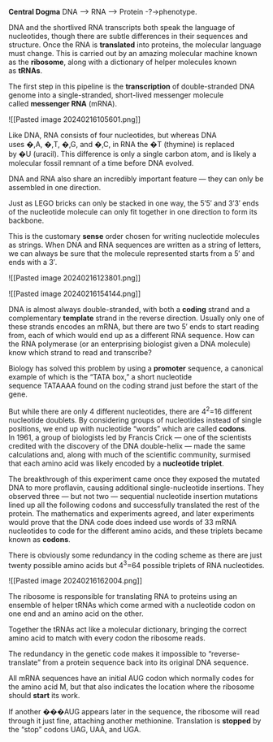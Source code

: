 **Central Dogma**
DNA​ --> RNA --> ​Protein -?-> ​phenotype.

DNA and the shortlived RNA transcripts both speak the language of nucleotides, though there are subtle differences in their sequences and structure. Once the RNA is **translated** into proteins, the molecular language must change. This is carried out by an amazing molecular machine known as the **ribosome**, along with a dictionary of helper molecules known as **tRNAs**.

The first step in this pipeline is the **transcription** of double-stranded DNA genome into a single-stranded, short-lived messenger molecule called **messenger RNA** (mRNA).

![[Pasted image 20240216105601.png]]

Like DNA, RNA consists of four nucleotides, but whereas DNA uses �,A, �,T, �,G, and �,C, in RNA the �T (thymine) is replaced by �U (uracil). This difference is only a single carbon atom, and is likely a molecular fossil remnant of a time before DNA evolved. 

DNA and RNA also share an incredibly important feature — they can only be assembled in one direction.

Just as LEGO bricks can only be stacked in one way, the 5′5′ and 3′3′ ends of the nucleotide molecule can only fit together in one direction to form its backbone.

This is the customary **sense** order chosen for writing nucleotide molecules as strings. When DNA and RNA sequences are written as a string of letters, we can always be sure that the molecule represented starts from a 5′ and ends with a 3′.

![[Pasted image 20240216123801.png]]

![[Pasted image 20240216154144.png]]

DNA is almost always double-stranded, with both a **coding** strand and a complementary **template** strand in the reverse direction. Usually only one of these strands encodes an mRNA, but there are two 5′ ends to start reading from, each of which would end up as a different RNA sequence. How can the RNA polymerase (or an enterprising biologist given a DNA molecule) know which strand to read and transcribe?

Biology has solved this problem by using a **promoter** sequence, a canonical example of which is the “TATA box,” a short nucleotide sequence TATAAAA found on the coding strand just before the start of the gene.

But while there are only 4 different nucleotides, there are 4<sup>2</sup>=16 different nucleotide doublets. By considering groups of nucleotides instead of single positions, we end up with nucleotide “words” which are called **codons**. In 1961, a group of biologists led by Francis Crick — one of the scientists credited with the discovery of the DNA double-helix — made the same calculations and, along with much of the scientific community, surmised that each amino acid was likely encoded by a **nucleotide triplet**.

The breakthrough of this experiment came once they exposed the mutated DNA to more proflavin, causing additional single-nucleotide insertions. They observed three — but not two — sequential nucleotide insertion mutations lined up all the following codons and successfully translated the rest of the protein. The mathematics and experiments agreed, and later experiments would prove that the DNA code does indeed use words of 33 mRNA nucleotides to code for the different amino acids, and these triplets became known as **codons**.

There is obviously some redundancy in the coding scheme as there are just twenty possible amino acids but 4<sup>3</sup>=64 possible triplets of RNA nucleotides.

![[Pasted image 20240216162004.png]]

The ribosome is responsible for translating RNA to proteins using an ensemble of helper tRNAs which come armed with a nucleotide codon on one end and an amino acid on the other.

Together the tRNAs act like a molecular dictionary, bringing the correct amino acid to match with every codon the ribosome reads.

The redundancy in the genetic code makes it impossible to “reverse-translate” from a protein sequence back into its original DNA sequence.

All mRNA sequences have an initial AUG codon which normally codes for the amino acid M, but that also indicates the location where the ribosome should **start** its work.

If another ���AUG appears later in the sequence, the ribosome will read through it just fine, attaching another methionine. Translation is **stopped** by the “stop” codons UAG, UAA, and UGA.